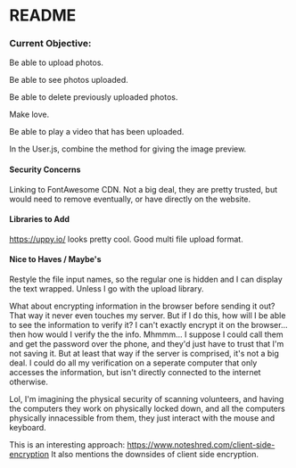 # README

### Current Objective:

Be able to upload photos.

Be able to see photos uploaded.

Be able to delete previously uploaded photos.

Make love.

Be able to play a video that has been uploaded.

In the User.js, combine the method for giving the image preview.


#### Security Concerns

Linking to FontAwesome CDN. Not a big deal, they are pretty trusted, but would need to remove eventually, or have directly on the website.


#### Libraries to Add

https://uppy.io/ looks pretty cool. Good multi file upload format.


#### Nice to Haves / Maybe's

Restyle the file input names, so the regular one is hidden and I can display the text wrapped. Unless I go with the upload library.

What about encrypting information in the browser before sending it out? That way it never even touches my server. But if I do this, how will I be able to see the information to verify it? I can't exactly encrypt it on the browser... then how would I verify the the info. Mhmmm... I suppose I could call them and get the password over the phone, and they'd just have to trust that I'm not saving it. But at least that way if the server is comprised, it's not a big deal. I could do all my verification on a seperate computer that only accesses the information, but isn't directly connected to the internet otherwise.

Lol, I'm imagining the physical security of scanning volunteers, and having the computers they work on physically locked down, and all the computers physically innacessible from them, they just interact with the mouse and keyboard.

This is an interesting approach: https://www.noteshred.com/client-side-encryption
It also mentions the downsides of client side encryption.


